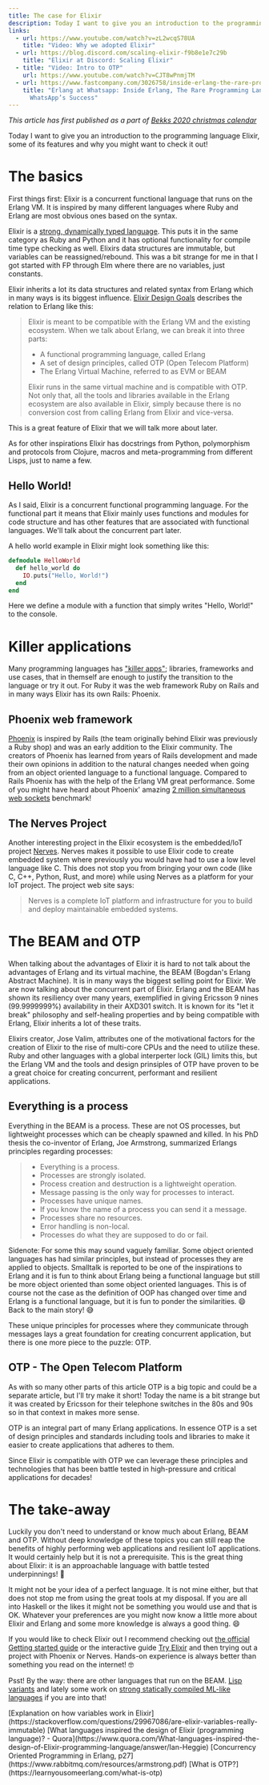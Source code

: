 ```yaml
---
title: The case for Elixir
description: Today I want to give you an introduction to the programming language Elixir, some of its features and why you might want to check it out!
links:
  - url: https://www.youtube.com/watch?v=zL2wcqS78UA
    title: "Video: Why we adopted Elixir"
  - url: https://blog.discord.com/scaling-elixir-f9b8e1e7c29b
    title: "Elixir at Discord: Scaling Elixir"
  - title: "Video: Intro to OTP"
    url: https://www.youtube.com/watch?v=CJT8wPnmjTM
  - url: https://www.fastcompany.com/3026758/inside-erlang-the-rare-programming-language-behind-whatsapps-success
    title: "Erlang at Whatsapp: Inside Erlang, The Rare Programming Language Behind
      WhatsApp’s Success"
---
```


*This article has first published as a part of [Bekks 2020 christmas calendar](https://www.bekk.christmas/post/2020/4/the-case-for-elixir)*

Today I want to give you an introduction to the programming language Elixir, some of its features and why you might want to check it out!

# The basics

First things first: Elixir is a concurrent functional language that runs on the Erlang VM. It is inspired by many different languages where Ruby and Erlang are most obvious ones based on the syntax.

Elixir is a [strong, dynamically typed language](https://thinkingelixir.com/elixir-in-the-type-system-quadrant/). This puts it in the same category as Ruby and Python and it has optional functionality for compile time type checking as well. Elixirs data structures are immutable, but variables can be reassigned/rebound.<fn-ref id="rebinding" /> This was a bit strange for me in that I got started with FP through Elm where there are no variables, just constants.

Elixir inherits a lot its data structures and related syntax from Erlang which in many ways is its biggest influence. [Elixir Design Goals](https://elixir-lang.org/blog/2013/08/08/elixir-design-goals/) describes the relation to Erlang like this:

> Elixir is meant to be compatible with the Erlang VM and the existing ecosystem. When we talk about Erlang, we can break it into three parts:
>
> * A functional programming language, called Erlang
> * A set of design principles, called OTP (Open Telecom Platform)
> * The Erlang Virtual Machine, referred to as EVM or BEAM
>
> Elixir runs in the same virtual machine and is compatible with OTP. Not only that, all the tools and libraries available in the Erlang ecosystem are also available in Elixir, simply because there is no conversion cost from calling Erlang from Elixir and vice-versa.

This is a great feature of Elixir that we will talk more about later.

As for other inspirations Elixir has docstrings from Python, polymorphism and protocols from Clojure, macros and meta-programming from different Lisps, just to name a few. <fn-ref id="inspiration" />

## Hello World!

As I said, Elixir is a concurrent functional programming language. For the functional part it means that Elixir mainly uses functions and modules for code structure and has other features that are associated with functional languages. We'll talk about the concurrent part later. 

A hello world example in Elixir might look something like this:

```elixir
defmodule HelloWorld
  def hello_world do
    IO.puts("Hello, World!")
  end
end
```

Here we define a module with a function that simply writes "Hello, World!" to the console.
 

# Killer applications

Many programming languages has ["killer apps"](https://en.wikipedia.org/wiki/Killer_application); libraries, frameworks and use cases, that in themself are enough to justify the transition to the language or try it out. For Ruby it was the web framework Ruby on Rails and in many ways Elixir has its own Rails: Phoenix.

## Phoenix web framework

[Phoenix](https://www.phoenixframework.org/) is inspired by Rails (the team originally behind Elixir was previously a Ruby shop) and was an early addition to the Elixir community. The creators of Phoenix has learned from years of Rails development and made their own opinions in addition to the natural changes needed when going from an object oriented language to a functional language.
Compared to Rails Phoenix has with the help of the Erlang VM great performance. Some of you might have heard about Phoenix' amazing [2 million simultaneous web sockets](https://www.phoenixframework.org/blog/the-road-to-2-million-websocket-connections) benchmark!

## The Nerves Project

Another interesting project in the Elixir ecosystem is the embedded/IoT project [Nerves](https://www.nerves-project.org/). Nerves makes it possible to use Elixir code to create embedded system where previously you would have had to use a low level language like C. This does not stop you from bringing your own code (like C, C++, Python, Rust, and more) while using Nerves as a platform for your IoT project.
The project web site says:

> Nerves is a complete IoT platform and infrastructure for you to build and deploy maintainable embedded systems.

# The BEAM and OTP

When talking about the advantages of Elixir it is hard to not talk about the advantages of Erlang and its virtual machine, the BEAM (Bogdan's Erlang Abstract Machine). It is in many ways the biggest selling point for Elixir. We are now talking about the concurrent part of Elixir. Erlang and the BEAM has shown its resiliency over many years, exemplified in giving Ericsson 9 nines (99.9999999%) availability in their AXD301 switch.<fn-ref id="nine9s" /> It is known for its "let it break" philosophy and self-healing properties and by being compatible with Erlang, Elixir inherits a lot of these traits.

Elixirs creator, Jose Valim, attributes one of the motivational factors for the creation of Elixir to the rise of multi-core CPUs and the need to utilize these. Ruby and other languages with a global interperter lock (GIL) limits this, but the Erlang VM and the tools and design prinsiples of OTP have proven to be a great choice for creating concurrent, performant and resilient applications.

## Everything is a process

Everything in the BEAM is a process. These are not OS processes, but lightweight processes which can be cheaply spawned and killed. In his PhD thesis the co-inventor of Erlang, Joe Armstrong, summarized Erlangs principles regarding processes:

> * Everything is a process.
> * Processes are strongly isolated.
> * Process creation and destruction is a lightweight operation.
> * Message passing is the only way for processes to interact.
> * Processes have unique names.
> * If you know the name of a process you can send it a message.
> * Processes share no resources.
> * Error handling is non-local.
> * Processes do what they are supposed to do or fail.

Sidenote: For some this may sound vaguely familiar. Some object oriented languages has had similar principles, but instead of processes they are applied to objects. Smalltalk is reported to be one of the inspirations to Erlang and it is fun to think about Erlang being a functional language but still be more object oriented than some object oriented languages. This is of course not the case as the definition of OOP has changed over time and Erlang is a functional language, but it is fun to ponder the similarities. 😄 Back to the main story! 😅

These unique principles for processes where they communicate through messages lays a great foundation for creating concurrent application, but there is one more piece to the puzzle: OTP.

## OTP - The Open Telecom Platform

As with so many other parts of this article OTP is a big topic and could be a separate article, but I'll try make it short! Today the name is a bit strange but it was created by Ericsson for their telephone switches in the 80s and 90s so in that context in makes more sense.

OTP is an integral part of many Erlang applications. In essence OTP is a set of design principles and standards including tools and libraries to make it easier to create applications that adheres to them. <fn-ref id="otp" /> 

Since Elixir is compatible with OTP we can leverage these principles and technologies that has been battle tested in high-pressure and critical applications for decades!

# The take-away

Luckily you don't need to understand or know much about Erlang, BEAM and OTP. 
Without deep knowledge of these topics you can still reap the benefits of highly performing web applications and resilient IoT applications. It would certainly help but it is not a prerequisite. This is the great thing about Elixir: it is an approachable language with battle tested underpinnings! 💪

It might not be your idea of a perfect language. It is not mine either, but that does not stop me from using the great tools at my disposal. If you are all into Haskell or the likes it might not be something you would use and that is OK. Whatever your preferences are you might now know a little more about Elixir and Erlang and some more knowledge is always a good thing. 😄

If you would like to check Elixir out I recommend checking out [the official Getting started guide](https://elixir-lang.org/getting-started/introduction.html) or the interactive guide [Try Elixir](https://try-elixir.herokuapp.com/) and then trying out a project with Phoenix or Nerves. Hands-on experience is always better than something you read on the internet! 🤓

Psst! By the way: there are other languages that run on the BEAM. [Lisp variants](https://lfe.io/) and lately some work on [strong statically compiled ML-like languages](https://gleam.run/) if you are into that!

<fn id="rebinding">
[Explanation on how variables work in Elixir](https://stackoverflow.com/questions/29967086/are-elixir-variables-really-immutable)
</fn>
<fn id="inspiration">[What languages inspired the design of Elixir (programming language)? - Quora](https://www.quora.com/What-languages-inspired-the-design-of-Elixir-programming-language/answer/Ian-Heggie) </fn>
<fn id="nine9s">[Concurrency Oriented Programming in Erlang, p27](https://www.rabbitmq.com/resources/armstrong.pdf)</fn>
<fn id="otp">[What is OTP?](https://learnyousomeerlang.com/what-is-otp)</fn>
